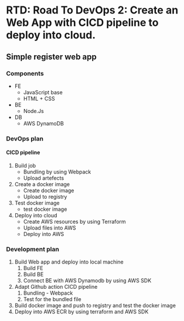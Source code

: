 # RTD: Road To DevOps 2: Create an Web App with CICD pipeline to deploy into cloud. 
## Simple register web app
### Components
- FE
    - JavaScript base
    - HTML + CSS
- BE
    - Node.Js
- DB
    - AWS DynamoDB

### DevOps plan
#### CICD pipeline
1. Build job
    - Bundling by using Webpack
    - Upload artefects
2. Create a docker image
    - Create docker image
    - Upload to registry
3. Test docker image
    - test docker image
4. Deploy into cloud
    - Create AWS resources by using Terraform
    - Upload files into AWS
    - Deploy into AWS

### Development plan
1. Build Web app and deploy into local machine
    1. Build FE
    2. Build BE
    3. Connect BE with AWS Dynamodb by using AWS SDK
2. Adapt Github action CICD pipeline
    1. Bundling - Webpack
    2. Test for the bundled file
3. Build docker image and push to registry and test the docker image
4. Deploy into AWS ECR by using terraform and AWS SDK